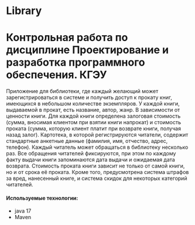 # Library

# Контрольная работа по дисциплине Проектирование и разработка программного обеспечения. КГЭУ

Приложение для библиотеки, где каждый желающий может зарегистрироваться в системе и получить доступ к прокату книг, имеющихся в небольшом количестве экземпляров. У каждой книги, выдаваемой в прокат, есть название, автор, жанр. В зависимости от ценности книги. Для каждой книги определена залоговая стоимость (сумма, вносимая клиентом при взятии книги напрокат) и стоимость проката (сумма, которую клиент платит при возврате книги, получая назад залог). Картотека, в которой регистрируются читатели, содержит стандартные анкетные данные (фамилия, имя, отчество, адрес, телефон). Каждый читатель может обращаться в библиотеку несколько раз. Все обращения читателей фиксируются, при этом по каждому факту выдачи книги запоминаются дата выдачи и ожидаемая дата возврата.
Стоимость проката книги зависит не только от самой книги, но и от срока её проката. Кроме того, предусмотрена система штрафов за вред, нанесенный книге, и система скидок для некоторых категорий читателей.

#### Используемые технологии:
- java 17
- Maven
